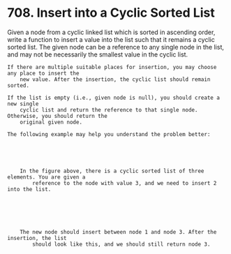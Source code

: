 # 708. Insert into a Cyclic Sorted List

Given a node from a cyclic linked list which is sorted in ascending order, write a function
        to insert a value into the list such that it remains a cyclic sorted list. The given node
        can be a reference to any single node in the list, and may not be necessarily the
        smallest value in the cyclic list.

    If there are multiple suitable places for insertion, you may choose any place to insert the
        new value. After the insertion, the cyclic list should remain sorted.

    If the list is empty (i.e., given node is null), you should create a new single
        cyclic list and return the reference to that single node. Otherwise, you should return the
        original given node.

    The following example may help you understand the problem better:

     

    
        
        In the figure above, there is a cyclic sorted list of three elements. You are given a
            reference to the node with value 3, and we need to insert 2 into the list.
        
    

     

    
        The new node should insert between node 1 and node 3. After the insertion, the list
            should look like this, and we should still return node 3.